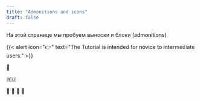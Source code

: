 ```yaml
---
title: "Admonitions and icons"
draft: false
---
```


На этой странице мы пробуем выноски и блоки (admonitions)

{{< alert icon="👉" text="The Tutorial is intended for novice to intermediate users." >}}

:cinema:

:ru:

:green_book:
:blue_book:
:orange_book:
:ledger:
